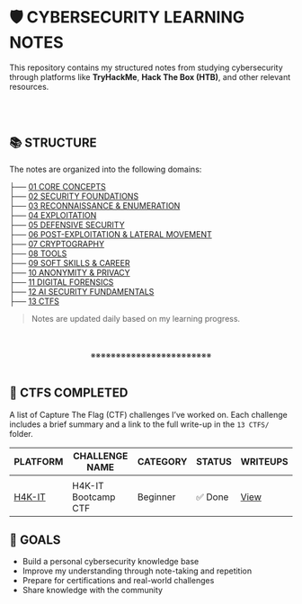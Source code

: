 # 🛡️ CYBERSECURITY LEARNING NOTES

This repository contains my structured notes from studying cybersecurity through platforms like **TryHackMe**, **Hack The Box (HTB)**, and other relevant resources.
<div align="center">
<br>
<br>
</div>

## 📚 STRUCTURE

The notes are organized into the following domains:

├── [01 CORE CONCEPTS]()<br>
├── [02 SECURITY FOUNDATIONS]()<br>
├── [03 RECONNAISSANCE & ENUMERATION]()<br>
├── [04 EXPLOITATION]()<br>
├── [05 DEFENSIVE SECURITY]()<br>
├── [06 POST-EXPLOITATION & LATERAL MOVEMENT]()<br>
├── [07 CRYPTOGRAPHY]()<br>
├── [08 TOOLS]()<br>
├── [09 SOFT SKILLS & CAREER]()<br>
├── [10 ANONYMITY & PRIVACY]()<br>
├── [11 DIGITAL FORENSICS]()<br>
├── [12 AI SECURITY FUNDAMENTALS]()<br>
├── [13 CTFS]()



> Notes are updated daily based on my learning progress.
<div align="center">
<br>
<br>
※※※※※※※※※※※※※※※※※※※※※※※※
<br>
<br>
</div>

## 🚩 CTFS COMPLETED

A list of Capture The Flag (CTF) challenges I’ve worked on. Each challenge includes a brief summary and a link to the full write-up in the `13 CTFS/` folder.

| PLATFORM                                         | CHALLENGE NAME      | CATEGORY | STATUS | WRITEUPS                                  |
| ------------------------------------------------ | ------------------- | -------- | ------ | ----------------------------------------- |
|                                                  |                     |          |        |                                           |
| [H4K-IT](https://simulations.h4k-it.com/games/9) | H4K-IT Bootcamp CTF | Beginner | ✅ Done | [View](13_CTFS/2025_H4K-IT_CYBERSECURITY) |




## 🚀 GOALS

- Build a personal cybersecurity knowledge base
- Improve my understanding through note-taking and repetition
- Prepare for certifications and real-world challenges
- Share knowledge with the community


